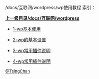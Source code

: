 /docs/互联网/wordpress/wp使用教程 索引：


**[上一级目录/docs/互联网/wordpress](/docs/互联网/wordpress/index.md)**

- [1-wp基本使用](/docs/互联网/wordpress/wp使用教程/1-wp基本使用.md)

- [2-wp的基本设置](/docs/互联网/wordpress/wp使用教程/2-wp的基本设置.md)

- [3-wp常用插件说明](/docs/互联网/wordpress/wp使用教程/3-wp常用插件说明.md)

- [4-wp常用插件说明](/docs/互联网/wordpress/wp使用教程/4-wp常用插件说明.md)


<font size=2 color='grey'> [@TsingChan](https://github.com/tsingchan) </font>